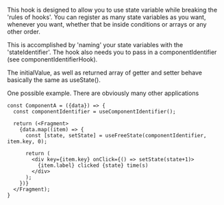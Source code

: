 This hook is designed to allow you to use state variable while breaking the 'rules of hooks'.  You can register as many state variables as you want, whenever you want, whether that be inside conditions or arrays or any other order.

This is accomplished by 'naming' your state variables with the 'stateIdentifier'.  The hook also needs you to pass in a componentIdentifier (see componentIdentifierHook).

The initialValue, as well as returned array of getter and setter behave basically the same as useState().

One possible example.  There are obviously many other applications
```
const ComponentA = ({data}) => {
  const componentIdentifier = useComponentIdentifier();
  
  return (<Fragment>
    {data.map((item) => {
      const [state, setState] = useFreeState(componentIdentifier, item.key, 0); 
      
      return (
        <div key={item.key} onClick={() => setState(state+1)>
          {item.label} clicked {state} time(s)
        </div>
      );
    })}
  </Fragment);
}
```